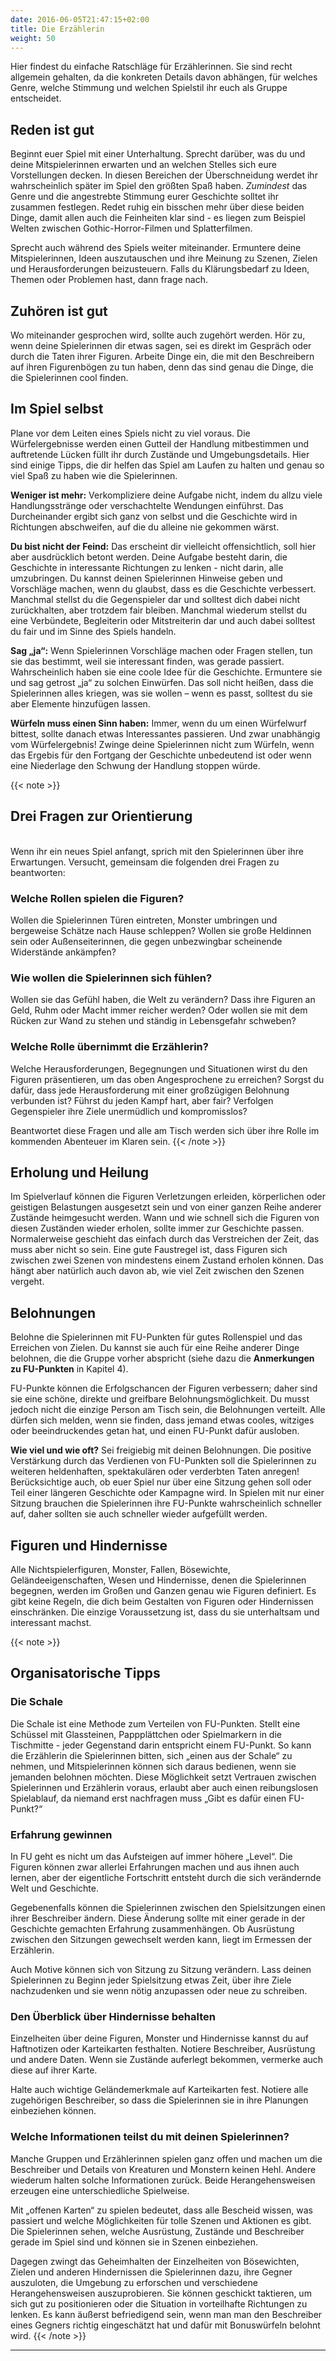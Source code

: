 ```yaml
---
date: 2016-06-05T21:47:15+02:00
title: Die Erzählerin
weight: 50
---
```

Hier findest du einfache Ratschläge für Erzählerinnen. Sie sind recht  allgemein gehalten, da die konkreten Details davon abhängen, für welches Genre, welche Stimmung und welchen Spielstil ihr euch als Gruppe entscheidet.

## Reden ist gut
Beginnt euer Spiel mit einer Unterhaltung. Sprecht darüber, was du und deine Mitspielerinnen erwarten und an welchen Stelles sich eure Vorstellungen decken. In diesen Bereichen der Überschneidung werdet ihr wahrscheinlich später im Spiel den größten Spaß haben. *Zumindest* das Genre und die angestrebte Stimmung eurer Geschichte solltet ihr zusammen festlegen. Redet ruhig ein bisschen mehr über diese beiden Dinge, damit allen auch die Feinheiten klar sind - es liegen zum Beispiel Welten zwischen Gothic-Horror-Filmen und Splatterfilmen.

Sprecht auch während des Spiels weiter miteinander. Ermuntere deine Mitspielerinnen, Ideen auszutauschen und ihre Meinung zu Szenen, Zielen und Herausforderungen beizusteuern. Falls du Klärungsbedarf zu Ideen, Themen oder Problemen hast, dann frage nach.

## Zuhören ist gut
Wo miteinander gesprochen wird, sollte auch zugehört werden. Hör zu, wenn deine Spielerinnen dir etwas sagen, sei es direkt im Gespräch oder durch die Taten ihrer Figuren. Arbeite Dinge ein, die mit den Beschreibern auf ihren Figurenbögen zu tun haben, denn das sind genau die Dinge, die die Spielerinnen cool finden.

## Im Spiel selbst
Plane vor dem Leiten eines Spiels nicht zu viel voraus. Die Würfelergebnisse werden einen Gutteil der Handlung mitbestimmen und auftretende Lücken füllt ihr durch Zustände und Umgebungsdetails. Hier sind einige Tipps, die dir helfen das Spiel am Laufen zu halten und genau so viel Spaß zu haben wie die Spielerinnen.

**Weniger ist mehr:** Verkompliziere deine Aufgabe nicht, indem du allzu viele Handlungsstränge oder verschachtelte Wendungen einführst. Das Durcheinander ergibt sich ganz von selbst und die Geschichte wird in Richtungen abschweifen, auf die du alleine nie gekommen wärst.

**Du bist nicht der Feind:** Das erscheint dir vielleicht offensichtlich, soll hier aber ausdrücklich betont werden. Deine Aufgabe besteht darin, die Geschichte in interessante Richtungen zu lenken - nicht darin, alle umzubringen. Du kannst deinen Spielerinnen Hinweise geben und Vorschläge machen, wenn du glaubst, dass es die Geschichte verbessert. Manchmal stellst du die Gegenspieler dar und solltest dich dabei nicht zurückhalten, aber trotzdem fair bleiben. Manchmal wiederum stellst du eine Verbündete, Begleiterin oder Mitstreiterin dar und auch dabei solltest du fair und im Sinne des Spiels handeln.  

**Sag „ja“:** Wenn Spielerinnen Vorschläge machen oder Fragen stellen, tun sie das bestimmt, weil sie interessant finden, was gerade passiert. Wahrscheinlich haben sie eine coole Idee für die Geschichte. Ermuntere sie und sag getrost „ja“ zu solchen Einwürfen. Das soll nicht heißen, dass die Spielerinnen alles kriegen, was sie wollen – wenn es passt, solltest du sie aber Elemente hinzufügen lassen.

**Würfeln muss einen Sinn haben:** Immer, wenn du um einen Würfelwurf bittest, sollte danach etwas Interessantes passieren. Und zwar unabhängig vom Würfelergebnis! Zwinge deine Spielerinnen nicht zum Würfeln, wenn das Ergebis für den Fortgang der Geschichte unbedeutend ist oder wenn eine Niederlage den Schwung der Handlung stoppen würde.

{{< note >}}
## Drei Fragen zur Orientierung
<br>
Wenn ihr ein neues Spiel anfangt, sprich mit den Spielerinnen über ihre Erwartungen. Versucht, gemeinsam die folgenden drei Fragen zu beantworten:

### Welche Rollen spielen die Figuren?
Wollen die Spielerinnen Türen eintreten, Monster umbringen und bergeweise Schätze nach Hause schleppen? Wollen sie große Heldinnen sein oder Außenseiterinnen, die gegen unbezwingbar scheinende Widerstände ankämpfen?

### Wie wollen die Spielerinnen sich fühlen?
Wollen sie das Gefühl haben, die Welt zu verändern? Dass ihre Figuren an Geld, Ruhm oder Macht immer reicher werden? Oder wollen sie mit dem Rücken zur Wand zu stehen und ständig in Lebensgefahr schweben?

### Welche Rolle übernimmt die Erzählerin?
Welche Herausforderungen, Begegnungen und Situationen wirst du den Figuren präsentieren, um das oben Angesprochene zu erreichen? Sorgst du dafür, dass jede Herausforderung mit einer großzügigen Belohnung verbunden ist? Führst du jeden Kampf hart, aber fair? Verfolgen Gegenspieler ihre Ziele unermüdlich und kompromisslos?

Beantwortet diese Fragen und alle am Tisch werden sich über ihre Rolle im kommenden Abenteuer im Klaren sein.
{{< /note >}}

## Erholung und Heilung
Im Spielverlauf können die Figuren Verletzungen erleiden, körperlichen oder geistigen Belastungen ausgesetzt sein und von einer ganzen Reihe anderer Zustände heimgesucht werden. Wann und wie schnell sich die Figuren von diesen Zuständen wieder erholen, sollte immer zur Geschichte passen. Normalerweise geschieht das einfach durch das Verstreichen der Zeit, das muss aber nicht so sein. Eine gute Faustregel ist, dass Figuren sich zwischen zwei Szenen von mindestens einem Zustand erholen können. Das hängt aber natürlich auch davon ab, wie viel Zeit zwischen den Szenen vergeht.

## Belohnungen
Belohne die Spielerinnen mit FU-Punkten für gutes Rollenspiel und das Erreichen von Zielen. Du kannst sie auch für eine Reihe anderer Dinge belohnen, die die Gruppe vorher abspricht (siehe dazu die **Anmerkungen zu FU-Punkten** in Kapitel 4).

FU-Punkte können die Erfolgschancen der Figuren verbessern; daher sind sie eine schöne, direkte und greifbare Belohnungsmöglichkeit. Du musst jedoch nicht die einzige Person am Tisch sein, die Belohnungen verteilt. Alle dürfen sich melden, wenn sie finden, dass jemand etwas cooles, witziges oder beeindruckendes getan hat, und einen FU-Punkt dafür ausloben.

**Wie viel und wie oft?** Sei freigiebig mit deinen Belohnungen. Die positive Verstärkung durch das Verdienen von FU-Punkten soll die Spielerinnen zu weiteren heldenhaften, spektakulären oder verderbten Taten anregen! Berücksichtige auch, ob euer Spiel nur über eine Sitzung gehen soll oder Teil einer längeren Geschichte oder Kampagne wird. In Spielen mit nur einer Sitzung brauchen die Spielerinnen ihre FU-Punkte wahrscheinlich schneller auf, daher sollten sie auch schneller wieder aufgefüllt werden.

## Figuren und Hindernisse
Alle Nichtspielerfiguren, Monster, Fallen, Bösewichte, Geländeeigenschaften, Wesen und Hindernisse, denen die Spielerinnen begegnen, werden im Großen und Ganzen genau wie Figuren definiert. Es gibt keine Regeln, die dich beim Gestalten von Figuren oder Hindernissen einschränken. Die einzige Voraussetzung ist, dass du sie unterhaltsam und interessant machst.

{{< note >}}
## Organisatorische Tipps
### Die Schale
Die Schale ist eine Methode zum Verteilen von FU-Punkten. Stellt eine Schüssel mit Glassteinen, Pappplättchen oder Spielmarkern in die Tischmitte - jeder Gegenstand darin entspricht einem FU-Punkt. So kann die Erzählerin die Spielerinnen bitten, sich „einen aus der Schale“ zu nehmen, und Mitspielerinnen können sich daraus bedienen, wenn sie jemanden belohnen möchten. Diese Möglichkeit setzt Vertrauen zwischen Spielerinnen und Erzählerin voraus, erlaubt aber auch einen reibungslosen Spielablauf, da niemand erst nachfragen muss „Gibt es dafür einen FU-Punkt?“

### Erfahrung gewinnen
In FU geht es nicht um das Aufsteigen auf immer höhere „Level“. Die Figuren können zwar allerlei Erfahrungen machen und aus ihnen auch lernen, aber der eigentliche Fortschritt entsteht durch die sich verändernde Welt und Geschichte.

Gegebenenfalls können die Spielerinnen zwischen den Spielsitzungen einen ihrer Beschreiber ändern. Diese Änderung sollte mit einer gerade in der Geschichte gemachten Erfahrung zusammenhängen. Ob Ausrüstung zwischen den Sitzungen gewechselt werden kann, liegt im Ermessen der Erzählerin.

Auch Motive können sich von Sitzung zu Sitzung verändern. Lass deinen Spielerinnen zu Beginn jeder Spielsitzung etwas Zeit, über ihre Ziele nachzudenken und sie wenn nötig anzupassen oder neue zu schreiben.

### Den Überblick über Hindernisse behalten
Einzelheiten über deine Figuren, Monster und Hindernisse kannst du auf Haftnotizen oder Karteikarten festhalten. Notiere Beschreiber, Ausrüstung und andere Daten. Wenn sie Zustände auferlegt bekommen, vermerke auch diese auf ihrer Karte.

Halte auch wichtige Geländemerkmale auf Karteikarten fest. Notiere alle zugehörigen Beschreiber, so dass die Spielerinnen sie in ihre Planungen einbeziehen können.

### Welche Informationen teilst du mit deinen Spielerinnen?
Manche Gruppen und Erzählerinnen spielen ganz offen und machen um die Beschreiber und Details von Kreaturen und Monstern keinen Hehl. Andere wiederum halten solche Informationen zurück. Beide Herangehensweisen erzeugen eine unterschiedliche Spielweise.

Mit „offenen Karten“ zu spielen bedeutet, dass alle Bescheid wissen, was passiert und welche Möglichkeiten für tolle Szenen und Aktionen es gibt. Die Spielerinnen sehen, welche Ausrüstung, Zustände und Beschreiber gerade im Spiel sind und können sie in Szenen einbeziehen.

Dagegen zwingt das Geheimhalten der Einzelheiten von Bösewichten, Zielen und anderen Hindernissen die Spielerinnen dazu, ihre Gegner auszuloten, die Umgebung zu erforschen und verschiedene Herangehensweisen auszuprobieren. Sie können geschickt taktieren, um sich gut zu positionieren oder die Situation in vorteilhafte Richtungen zu lenken. Es kann äußerst befriedigend sein, wenn man man den Beschreiber eines Gegners richtig eingeschätzt hat und dafür mit Bonuswürfeln belohnt wird.
{{< /note >}}

---
